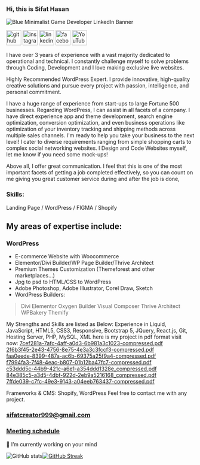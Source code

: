 ### Hi, this is Sifat Hasan

![Blue Minimalist Game Developer LinkedIn Banner](https://github.com/user-attachments/assets/1f37b3b3-4b91-43f9-a051-a4525fa5627f)


 

[<img src='https://www.iconsdb.com/icons/preview/white/github-xxl.png' alt='github' height='40' >](https://github.com/SIFAT-AOC) [<img src='https://www.iconsdb.com/icons/preview/white/instagram-xxl.png' alt='instagram' height='40' >](https://www.instagram.com/sifat.dev404/) [<img src='https://www.iconsdb.com/icons/preview/white/linkedin-3-xxl.png' alt='linkedin' height='40'>](https://www.linkedin.com/in/sifathasan2003/)  [<img src='https://www.iconsdb.com/icons/preview/white/facebook-3-xxl.png' alt='facebook' height='40'>](https://www.facebook.com/Sifat3hasan23)  [<img src='https://www.iconsdb.com/icons/preview/white/youtube-xxl.png' alt='YouTube' height='40'>](https://www.youtube.com/@sifatcreator1175)

I have over 3 years of experience with a vast majority dedicated to operational and technical. I constantly challenge myself to solve problems through Coding, Development and I love making exclusive live websites. 

Highly Recommended WordPress Expert. I provide innovative, high-quality creative solutions and pursue every project with passion, intelligence, and personal commitment.
 
I have a huge range of experience from start-ups to large Fortune 500 businesses. Regarding WordPress, I can assist in all facets of a company. I have direct experience app and theme development, search engine optimization, conversion optimization, and even business operations like optimization of your inventory tracking and shipping methods across multiple sales channels. I'm ready to help you take your business to the next level! I cater to diverse requirements ranging from simple shopping carts to complex social networking websites. I Design and Code Websites myself, let me know if you need some mock-ups!
 
Above all, I offer great communication. I feel that this is one of the most important facets of getting a job completed effectively, so you can count on me giving you great customer service during and after the job is done,

### Skills: 
Landing Page / WordPress / FIGMA  / Shopify

## My areas of expertise include: 

### WordPress
 + E-commerce Website with Woocommerce
 + Elementor/Divi Builder/WP Page Builder/Thrive Architect
 + Premium Themes Customization (Themeforest and other marketplaces...)
 + Jpg to psd to HTML/CSS to WordPress
 + Adobe Photoshop, Adobe Illustrator, Corel Draw, Sketch
 + WordPress Builders:
 > Divi
 > Elementor
 > Oxygen Builder
 > Visual Composer
 > Thrive Architect
 > WPBakery
 > Themify
<!--

### Shopify
 + Store Setup 
 + Theme Customization
 + Theme Development 
 + Landing Page Design 
 + Custom Liquid Coding
 + Product Page Customization
 + Figma to Shopify
 + Sketch to Shopify
 + Page Builder ( Pagefly, Shogun, Gempages )
-->
My Strengths and Skills are listed as Below:
Experience in Liquid, JavaScript, HTML5, CSS3, Responsive, Bootstrap 5, JQuery, React.js, Git, Hosting Server, PHP, MySQL, XML
here is my project in pdf format visit now: 
[7cef281a-7afc-4aff-a0d3-6b981a3c1023-compressed.pdf](https://github.com/user-attachments/files/18723022/7cef281a-7afc-4aff-a0d3-6b981a3c1023-compressed.pdf)  
[2f6b3f45-2e43-4756-8e75-4e3a3c3fccf3-compressed.pdf](https://github.com/user-attachments/files/18723021/2f6b3f45-2e43-4756-8e75-4e3a3c3fccf3-compressed.pdf)  
[faa0eede-8399-487a-ac6b-69375a25f9a4-compressed.pdf](https://github.com/user-attachments/files/18723020/faa0eede-8399-487a-ac6b-69375a25f9a4-compressed.pdf)  
[f7994fa3-7f48-4eac-b807-01b12ba47fc7-compressed.pdf](https://github.com/user-attachments/files/18723019/f7994fa3-7f48-4eac-b807-01b12ba47fc7-compressed.pdf)  
[c53ddd5c-44b9-421c-a6e1-a354ddd1328e_compressed.pdf](https://github.com/user-attachments/files/18723018/c53ddd5c-44b9-421c-a6e1-a354ddd1328e_compressed.pdf)  
[84e385c5-a3d5-4dbf-922d-2eb9a5216168_compressed.pdf](https://github.com/user-attachments/files/18723017/84e385c5-a3d5-4dbf-922d-2eb9a5216168_compressed.pdf)  
[7ffde039-c7fc-49e3-9143-a04eeb763437-compressed.pdf](https://github.com/user-attachments/files/18723016/7ffde039-c7fc-49e3-9143-a04eeb763437-compressed.pdf) 

Frameworks & CMS: Shopify, WordPress
Feel free to contact me with any project.
### sifatcreator999@gmail.com
### [Meeting schedule]([https://calendly.com/codexcode-it-solutions/30min](https://calendly.com/sifatcreator999))


<!--
**faridrony55/faridrony55** is a ✨ _special_ ✨ repository because its `README.md` (this file) appears on your GitHub profile.

Here are some ideas to get you started:

- 🔭 I’m currently working on ...
- 🌱 I’m currently learning ...
- 👯 I’m looking to collaborate on ...
- 🤔 I’m looking for help with ...
- 💬 Ask me about ...
- 📫 How to reach me: ...
- 😄 Pronouns: ...
- ⚡ Fun fact: ...
-->
 

🔭 I’m currently working on your mind

 
![GitHub stats](https://github-readme-stats.vercel.app/api?username=SIFAT-AOC&show_icons=true)[![GitHub Streak](https://streak-stats.demolab.com?user=SIFAT-AOC&theme=garden)](https://git.io/streak-stats)
<!-- [![trophy](https://github-profile-trophy.vercel.app/?username=faridrony55)](https://github.com/ryo-ma/github-profile-trophy) -->
